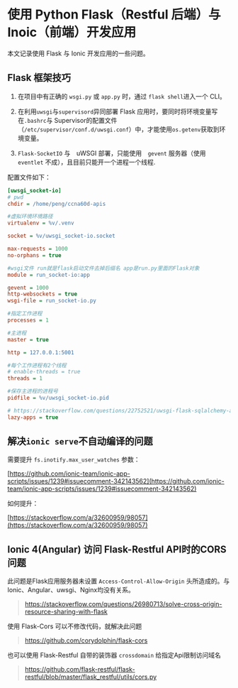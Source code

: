 # 使用 Python Flask（Restful 后端）与 Inoic（前端）开发应用

本文记录使用 Flask 与 Ionic 开发应用的一些问题。



## Flask 框架技巧


1. 在项目中有正确的 `wsgi.py` 或 `app.py` 时，通过 `flask shell`进入一个 CLI。


2. 在利用`uwsgi`与`supervisord`异同部署 Flask 应用时，要同时将环境变量写在`.bashrc`与 Supervisor的配置文件（`/etc/supervisor/conf.d/uwsgi.conf`）中，才能使用`os.getenv`获取到环境变量。

3. `Flask-SocketIO` 与　uWSGI 部署，只能使用　`gevent` 服务器（使用 `eventlet` 不成），且目前只能开一个进程一个线程.

配置文件如下：

```ini
[uwsgi_socket-io]
# pwd
chdir = /home/peng/ccna60d-apis

#虚拟环境环境路径
virtualenv = %v/.venv

socket = %v/uwsgi_socket-io.socket

max-requests = 1000
no-orphans = true

#wsgi文件 run就是flask启动文件去掉后缀名 app是run.py里面的Flask对象 
module = run_socket-io:app

gevent = 1000
http-websockets = true
wsgi-file = run_socket-io.py

#指定工作进程
processes = 1

#主进程
master = true

http = 127.0.0.1:5001

#每个工作进程有2个线程
# enable-threads = true
threads = 1

#保存主进程的进程号
pidfile = %v/uwsgi_socket-io.pid

# https://stackoverflow.com/questions/22752521/uwsgi-flask-sqlalchemy-and-postgres-ssl-error-decryption-failed-or-bad-reco
lazy-apps = true
```

## 解决`ionic serve`不自动编译的问题

需要提升 `fs.inotify.max_user_watches` 参数：

[https://github.com/ionic-team/ionic-app-scripts/issues/1239#issuecomment-342143562](https://github.com/ionic-team/ionic-app-scripts/issues/1239#issuecomment-342143562)

如何提升：

[https://stackoverflow.com/a/32600959/98057](https://stackoverflow.com/a/32600959/98057)





## Ionic 4(Angular) 访问 Flask-Restful API时的CORS问题

此问题是Flask应用服务器未设置 `Access-Control-Allow-Origin` 头所造成的。与 Ionic、Angular、uwsgi、Nginx均没有关系。

> https://stackoverflow.com/questions/26980713/solve-cross-origin-resource-sharing-with-flask

使用 Flask-Cors 可以不修改代码，就解决此问题

> https://github.com/corydolphin/flask-cors

也可以使用 Flask-Restful 自带的装饰器 `crossdomain` 给指定Api限制访问域名

> https://github.com/flask-restful/flask-restful/blob/master/flask_restful/utils/cors.py

